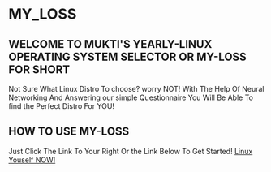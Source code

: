 # MY_LOSS

## WELCOME TO MUKTI'S YEARLY-LINUX OPERATING SYSTEM SELECTOR OR MY-LOSS FOR SHORT

Not Sure What Linux Distro To choose? worry NOT!
With The Help Of Neural Networking And Answering our simple Questionnaire You Will Be Able To find the Perfect Distro For YOU!

## HOW TO USE MY-LOSS

Just Click The Link To Your Right Or the Link Below To Get Started!
[Linux Youself NOW!](https://nikhil011205.github.io/MY_LOSS/)
